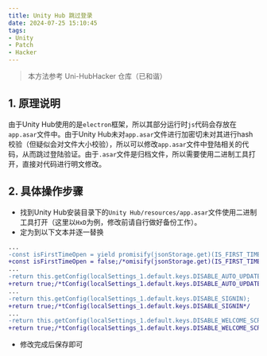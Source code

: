 ```yaml
---
title: Unity Hub 跳过登录
date: 2024-07-25 15:10:45
tags: 
- Unity
- Patch
- Hacker
---
```

> 本方法参考 Uni-HubHacker 仓库（已和谐）

## 1. 原理说明
由于Unity Hub使用的是`electron`框架，所以其部分运行时`js`代码会存放在`app.asar`文件中。由于Unity Hub未对`app.asar`文件进行加密切未对其进行hash校验（但疑似会对文件大小校验），所以可以修改`app.asar`文件中登陆相关的代码，从而跳过登陆验证。由于`.asar`文件是归档文件，所以需要使用二进制工具打开，直接对代码进行明文修改。

## 2. 具体操作步骤
- 找到Unity Hub安装目录下的`Unity Hub/resources/app.asar`文件使用二进制工具打开（这里以`HxD`为例，修改前请自行做好备份工作）。
- 定为到以下文本并逐一替换

```diff
...
-const isFirstTimeOpen = yield promisify(jsonStorage.get)(IS_FIRST_TIME_OPEN_KEY);
+const isFirstTimeOpen = false;/*omisify(jsonStorage.get)(IS_FIRST_TIME_OPEN_KEY*/
...
-return this.getConfig(localSettings_1.default.keys.DISABLE_AUTO_UPDATE);
+return true;/*tConfig(localSettings_1.default.keys.DISABLE_AUTO_UPDATE*/
...
-return this.getConfig(localSettings_1.default.keys.DISABLE_SIGNIN);
+return true;/*tConfig(localSettings_1.default.keys.DISABLE_SIGNIN*/
...
-return this.getConfig(localSettings_1.default.keys.DISABLE_WELCOME_SCREEN);
+return true;/*tConfig(localSettings_1.default.keys.DISABLE_WELCOME_SCREEN*/
```

- 修改完成后保存即可